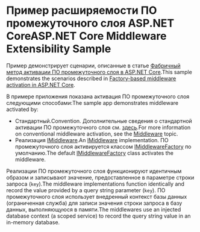 # <a name="aspnet-core-middleware-extensibility-sample"></a><span data-ttu-id="cccf4-101">Пример расширяемости ПО промежуточного слоя ASP.NET Core</span><span class="sxs-lookup"><span data-stu-id="cccf4-101">ASP.NET Core Middleware Extensibility Sample</span></span>

<span data-ttu-id="cccf4-102">Пример демонстрирует сценарии, описанные в статье [Фабричный метод активации ПО промежуточного слоя в ASP.NET Core](https://docs.microsoft.com/aspnet/core/fundamentals/middleware/middleware-extensibility).</span><span class="sxs-lookup"><span data-stu-id="cccf4-102">This sample demonstrates the scenarios described in [Factory-based middleware activation in ASP.NET Core](https://docs.microsoft.com/aspnet/core/fundamentals/middleware/middleware-extensibility).</span></span>

<span data-ttu-id="cccf4-103">В примере приложения показана активация ПО промежуточного слоя следующими способами:</span><span class="sxs-lookup"><span data-stu-id="cccf4-103">The sample app demonstrates middleware activated by:</span></span>

* <span data-ttu-id="cccf4-104">Стандартный.</span><span class="sxs-lookup"><span data-stu-id="cccf4-104">Convention.</span></span> <span data-ttu-id="cccf4-105">Дополнительные сведения о стандартной активации ПО промежуточного слоя см. [здесь](https://docs.microsoft.com/aspnet/core/fundamentals/middleware/).</span><span class="sxs-lookup"><span data-stu-id="cccf4-105">For more information on conventional middleware activation, see the [Middleware](https://docs.microsoft.com/aspnet/core/fundamentals/middleware/) topic.</span></span>
* <span data-ttu-id="cccf4-106">Реализация [IMiddleware](https://docs.microsoft.com/dotnet/api/microsoft.aspnetcore.http.imiddleware).</span><span class="sxs-lookup"><span data-stu-id="cccf4-106">An [IMiddleware](https://docs.microsoft.com/dotnet/api/microsoft.aspnetcore.http.imiddleware) implementation.</span></span> <span data-ttu-id="cccf4-107">ПО промежуточного слоя активируется классом [IMiddlewareFactory](https://docs.microsoft.com/dotnet/api/microsoft.aspnetcore.http.imiddlewarefactory) по умолчанию.</span><span class="sxs-lookup"><span data-stu-id="cccf4-107">The default [IMiddlewareFactory](https://docs.microsoft.com/dotnet/api/microsoft.aspnetcore.http.imiddlewarefactory) class activates the middleware.</span></span>

<span data-ttu-id="cccf4-108">Реализации ПО промежуточного слоя функционируют идентичным образом и записывают значение, предоставленное в параметре строки запроса (`key`).</span><span class="sxs-lookup"><span data-stu-id="cccf4-108">The middleware implementations function identically and record the value provided by a query string parameter (`key`).</span></span> <span data-ttu-id="cccf4-109">ПО промежуточного слоя использует внедренный контекст базы данных (ограниченная служба) для записи значения строки запроса в базу данных, выполняющуюся в памяти.</span><span class="sxs-lookup"><span data-stu-id="cccf4-109">The middlewares use an injected database context (a scoped service) to record the query string value in an in-memory database.</span></span>
